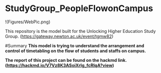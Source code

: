 # StudyGroup_PeopleFlowonCampus
!(Figures/WebPic.png)

This repository is the model built for the Unlocking Higher Education Study Group. (https://gateway.newton.ac.uk/event/tgmw82)

#Summary
<b>This model is trying to understand the arrangement and control of timetabling on the flow of students and staffs on campus. 

The report of this project can be found on the hackmd link. (https://hackmd.io/V7Vz8K3ASoiXrIg_fcRIqA?view)
